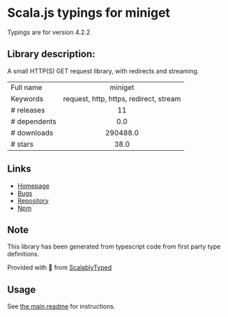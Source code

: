 
# Scala.js typings for miniget

Typings are for version 4.2.2

## Library description:
A small HTTP(S) GET request library, with redirects and streaming.

|                    |                 |
| ------------------ | :-------------: |
| Full name          | miniget |
| Keywords           | request, http, https, redirect, stream |
| # releases         | 11 |
| # dependents       | 0.0 |
| # downloads        | 290488.0 |
| # stars            | 38.0 |

## Links
- [Homepage](https://github.com/fent/node-miniget#readme)
- [Bugs](https://github.com/fent/node-miniget/issues)
- [Repository](https://github.com/fent/node-miniget)
- [Npm](https://www.npmjs.com/package/miniget)
    


## Note
This library has been generated from typescript code from first party type definitions.

Provided with :purple_heart: from [ScalablyTyped](https://github.com/oyvindberg/ScalablyTyped)

## Usage
See [the main readme](../../readme.md) for instructions.


